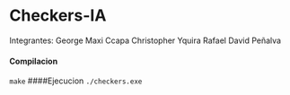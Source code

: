 # Checkers-IA
Integrantes:
George Maxi Ccapa
Christopher Yquira
Rafael David Peñalva
#### Compilacion
`make`
####Ejecucion
`./checkers.exe`
